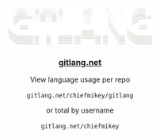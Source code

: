 <div align=center>

<a href="https://gitlang.net">
  <img src="docs/public/assets/img/gitlang.svg" style="height: 75px" alt="GitLang logo" />
</a>

### [gitlang.net](https://gitlang.net)
  
View language usage per repo
  
`gitlang.net/chiefmikey/gitlang`
  
or total by username
  
`gitlang.net/chiefmikey`
  
</div>

